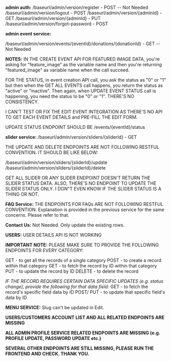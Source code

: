 **admin auth:**
/baseurl/admin/version/register - POST -- Not Needed
/baseurl/admin/version/logout - POST
/baseurl/admin/version/{adminId} - GET
/baseurl/admin/version/{adminId} - PUT
/baseurl/admin/version/forgot-password - POST

**admin event service:**

/baseurl/admin/version/events/{eventId}/donations/{donationId} - GET -- Not Needed

**NOTES:**
IN THE CREATE EVENT API FOR FEATURED IMAGE DATA, you're asking for "feature_image" as the variable name and then you're returning "featured_image" as variable name when the call succeed.

FOR THE STATUS, in event creation API call, you ask the status as "0" or "1" but then when the GET ALL EVENTS call happens, you return the status as "active" or "inactive". Then again, when UPDATE EVENT STATUS call is happening, you need the status to be "0" or "1". THERE'S NO CONSISTENCY.

I CAN'T TEST OR FIX THE EDIT EVENT INTEGRATION AS THERE'S NO API TO GET EACH EVENT DETAILS and PRE-FILL THE EDIT FORM.

UPDATE STATUS ENDPOINT SHOULD BE /events/{eventId}/status

**slider service:**
/baseurl/admin/version/sliders/{sliderId} - GET

THE UPDATE AND DELETE ENDPOINTS ARE NOT FOLLOWING RESTFUL CONVENTION. IT SHOULD BE LIKE BELOW:

/baseurl/admin/version/sliders/{sliderId}/update
/baseurl/admin/version/sliders/{sliderId}/delete

GET ALL SLIDER OR ANY SLIDER ENDPOINT DOESN'T RETURN THE SLIDER STATUS DATA. ALSO, THERE'S NO ENDPOINT TO UPDATE THE SLIDER STATUS ONLY.
I DON"T EVEN KNOW IF THE SLIDER STATUS IS A THING OR NOT.


**FAQ Service:**
THE ENDPOINTS FOR FAQs ARE NOT FOLLOWING RESTFUL CONVENTION. Explanation is provided in the previous service for the same concerns. Please refer to that.

**Contact Us:**
Not Needed. Only update the existing rows.

**USERS:**
USER DETAILS API IS NOT WORKING

**IMPORTANT NOTE:**
PLEASE MAKE SURE TO PROVIDE THE FOLLOWING ENDPOINTS FOR EVERY CATEGORY:

GET - to get all the records of a single category
POST - to create a record within that category
GET - to fetch the record by ID within that category
PUT - to update the record by ID
DELETE - to delete the record

*IF THE RECORD REQUIRES CERTAIN DATA SPECIFIC UPDATES (e.g. status change), provide the following for that data field:*
GET - to fetch the record's specific field data by ID
POST/ PUT - to update that specific field's data by ID


**MENU SERVICE:**
Slug can't be updated in Edit.


**USERS/CUSTOMERS ACCOUNT LIST AND ALL RELATED ENDPOINTS ARE MISSING**

**ALL ADMIN PROFILE SERVICE RELATED ENDPOINTS ARE MISSING (e.g. PROFILE UPDATE, PASSWORD UPDATE etc.)**

**SEVERAL OTHER ENDPOINTS ARE STILL MISSING, PLEASE RUN THE FRONTEND AND CHECK. THANK YOU.**

